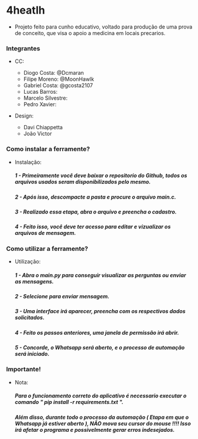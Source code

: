 # 4heatlh

- Projeto feito para cunho educativo, voltado para produção de uma prova de 
conceito, que visa o apoio a medicina em locais precarios.

### Integrantes

* CC: 
  - Diogo Costa: @Dcmaran 
  - Filipe Moreno: @MoonHawlk
  - Gabriel Costa: @gcosta2107
  - Lucas Barros: 
  - Marcelo Silvestre: 
  - Pedro Xavier:

* Design:
   - Davi Chiappetta
   - João Victor

### Como instalar a ferramente?
* Instalação:
  ##### 1 - Primeiramente você deve baixar o repositorio do Github, todos os arquivos usados seram disponibilizados pelo mesmo.
  ##### 2 - Após isso, descompacte a pasta e procure o arquivo main.c.
  ##### 3 - Realizado essa etapa, abra o arquivo e preencha o cadastro.
  ##### 4 - Feito isso, você deve ter acesso para editar e vizualizar os arquivos de mensagem.

### Como utilizar a ferramente?
* Utilização:
  ##### 1 - Abra o main.py para conseguir visualizar as perguntas ou enviar as mensagens.
  ##### 2 - Selecione para enviar mensagem.
  ##### 3 - Uma interface irá aparecer, preencha com os respectivos dados solicitados.
  ##### 4 - Feito os passos anteriores, uma janela de permissão irá abrir. 
  ##### 5 - Concorde, o Whatsapp será aberto, e o processo de automação será iniciado.

### Importante!
* Nota:
  ##### Para o funcionamento correto do aplicativo é necessario executar o comando " pip install -r requirements.txt ".
  ##### Além disso, durante todo o processo da automação ( Etapa em que o Whatsapp já estiver aberto ), **NÃO** mova seu cursor do mouse !!!! Isso irá afetar o programa e possivelmente gerar erros indesejados.

  

